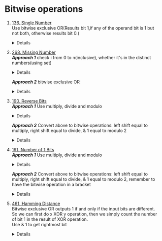 # Bitwise operations
1. [136. Single Number](https://leetcode.com/problems/single-number)  
    Use bitwise exclusive OR(Results bit 1,if any of the operand bit is 1 but not both, otherwise results bit 0.)
    <details>

      ```python
      def singleNumber(self, nums: List[int]) -> int:
          result = 0
          for n in nums:
              result ^= n
          return result      
      ```
    </details>
1. [268. Missing Number](https://leetcode.com/problems/missing-number)  
   ***Approach 1*** check i from 0 to n(inclusive), whether it's in the distinct numbers(using set)
    <details>

      ```python
        def missingNumber(self, nums: List[int]) -> int:
            distinctNums = set(nums)
            for i in range(len(nums) + 1):
                if i not in distinctNums:
                    return i         
      ```
    </details>
    
   ***Approach 2*** bitwise exclusive OR  
    <details>

      ```python
        def missingNumber(self, nums: List[int]) -> int:
            result = len(nums)
            for i, n in enumerate(nums):
                result ^= i ^ n
            
            return result        
      ```
    </details>
1. [190. Reverse Bits](https://leetcode.com/problems/reverse-bits)  
   ***Approach 1*** Use multiply, divide and modulo
    <details>

      ```python
        def reverseBits(self, n: int) -> int:
            result = 0
            for _ in range(32):
                result = result * 2 + n % 2
                n //= 2
            
            return result         
      ```
    </details>
    
   ***Approach 2*** Convert above to bitwise operations: left shift equal to multiply, right shift equal to divide, & 1 equal to modulo 2
    <details>

      ```python
        def reverseBits(self, n: int) -> int:
            result = 0
            for _ in range(32):
                result = (result << 1) + (n & 1)
                n >>= 1
            
            return result      
      ```
    </details>

1. [191. Number of 1 Bits](https://leetcode.com/problems/number-of-1-bits)  
   ***Approach 1*** Use multiply, divide and modulo
    <details>

      ```python
        def hammingWeight(self, n: int) -> int:
            result = 0
            while n != 0:
                result += n % 2
                n //= 2
            
            return result        
      ```
    </details>
    
   ***Approach 2*** Convert above to bitwise operations: left shift equal to multiply, right shift equal to divide, & 1 equal to modulo 2, remember to have the bitwise operation in a bracket
    <details>

      ```python
            result = 0
            while n != 0:
                result += (n & 1)
                n >>= 1
            
            return result    
      ```
    </details>
1. [461. Hamming Distance](https://leetcode.com/problems/hamming-distance)  
    Bitwise exclusive OR outputs 1 if and only if the input bits are different. So we can first do x XOR y operation, then we simply count the number of bit 1 in the result of XOR operation.  
    Use & 1 to get rightmost bit  
    <details>

      ```python
        def hammingDistance(self, x: int, y: int) -> int:
            xXORy = x ^ y
            count = 0
            while xXORy != 0:
                if xXORy & 1:
                    count += 1
                xXORy >>= 1
            return count
      ```
    </details> 
